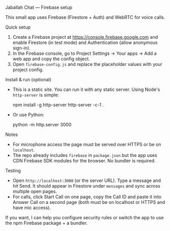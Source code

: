 Jaballah Chat — Firebase setup

This small app uses Firebase (Firestore + Auth) and WebRTC for voice calls.

Quick setup
1. Create a Firebase project at https://console.firebase.google.com and enable Firestore (in test mode) and Authentication (allow anonymous sign-in).
2. In the Firebase console, go to Project Settings → Your apps → Add a web app and copy the config object.
3. Open `firebase-config.js` and replace the placeholder values with your project config.

Install & run (optional)
- This is a static site. You can run it with any static server. Using Node's `http-server` is simple:

  npm install -g http-server
  http-server -c-1 .

- Or use Python:

  python -m http.server 3000

Notes
- For microphone access the page must be served over HTTPS or be on `localhost`.
- The repo already includes `firebase` in `package.json` but the app uses CDN Firebase SDK modules for the browser. No bundler is required.

Testing
- Open `http://localhost:3000` (or the server URL). Type a message and hit Send. It should appear in Firestore under `messages` and sync across multiple open pages.
- For calls, click Start Call on one page, copy the Call ID and paste it into Answer Call on a second page (both must be on localhost or HTTPS and have mic access).

If you want, I can help you configure security rules or switch the app to use the npm Firebase package + a bundler.
